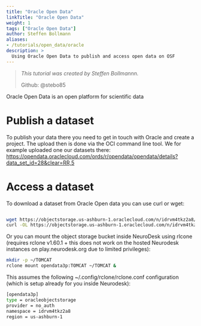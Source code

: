 ```yaml
---
title: "Oracle Open Data"
linkTitle: "Oracle Open Data"
weight: 1
tags: ["Oracle Open Data"]
author: Steffen Bollmann
aliases:
- /tutorials/open_data/oracle
description: >
  Using Oracle Open Data to publish and access open data on OSF
---
```


> _This tutorial was created by Steffen Bollmannn._
>
> Github: @stebo85

Oracle Open Data is an open platform for scientific data

# Publish a dataset

To publish your data there you need to get in touch with Oracle and create a project. The upload then is done via the OCI command line tool. We for example uploaded one our datasets there: https://opendata.oraclecloud.com/ords/r/opendata/opendata/details?data_set_id=28&clear=RR,5


# Access a dataset

To download a dataset from Oracle Open data you can use curl or wget:
```Bash

wget https://objectstorage.us-ashburn-1.oraclecloud.com/n/idrvm4tkz2a8/b/TOMCAT/o/TOMCAT_DIB/sub-01/ses-01_7T/anat/sub-01_ses-01_7T_IV1_defaced.nii.gz
curl -OL https://objectstorage.us-ashburn-1.oraclecloud.com/n/idrvm4tkz2a8/b/TOMCAT/o/TOMCAT_DIB/sub-01/ses-01_7T/anat/sub-01_ses-01_7T_IV1_defaced.nii.gz

```

Or you can mount the object storage bucket inside NeuroDesk using rlcone (requires rclone v1.60.1 + this does not work on the hosted Neurodesk instances on play.neurodesk.org due to limited privileges):
```Bash
mkdir -p ~/TOMCAT
rclone mount opendata3p:TOMCAT ~/TOMCAT &
```

This assumes the following ~/.config/rclone/rclone.conf configuration (which is setup already for you inside Neurodesk):
```Bash
[opendata3p]
type = oracleobjectstorage
provider = no_auth
namespace = idrvm4tkz2a8
region = us-ashburn-1
```